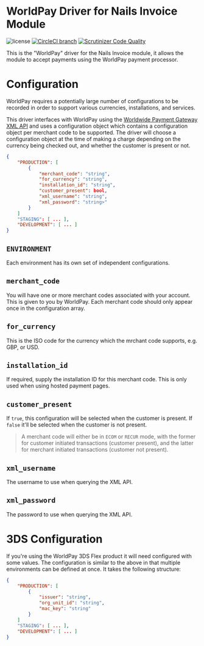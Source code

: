 # WorldPay Driver for Nails Invoice Module

![license](https://img.shields.io/badge/license-MIT-green.svg)
[![CircleCI branch](https://img.shields.io/circleci/project/github/nails/driver-invoice-worldpay.svg)](https://circleci.com/gh/nails/driver-invoice-worldpay)
[![Scrutinizer Code Quality](https://scrutinizer-ci.com/g/nails/driver-invoice-worldpay/badges/quality-score.png)](https://scrutinizer-ci.com/g/nails/driver-invoice-worldpay)

This is the "WorldPay" driver for the Nails Invoice module, it allows the module to accept payments using the WorldPay payment processor.

# Configuration
WorldPay requires a potentially large number of configurations to be recorded in order to support various currencies, installations, and services.

This driver interfaces with WorldPay using the [Worldwide Payment Gateway XML API](https://developer.worldpay.com/docs/wpg) and uses a configuration object which contains a configuration object per merchant code to be supported. The driver will choose a configuration object at the time of making a charge depending on the currency being checked out, and whether the customer is present or not.

```json
{
    "PRODUCTION": [
        {
            "merchant_code": "string",
            "for_currency": "string",
            "installation_id": "string",
            "customer_present": bool,
            "xml_username": "string",
            "xml_password": "string>"
        }
    ]
    "STAGING": [ ... ],
    "DEVELOPMENT": [ ... ]
}
```

## `ENVIRONMENT`
Each environment has its own set of independent configurations.

## `merchant_code`
You will have one or more merchant codes associated with your account. This is given to you by WorldPay. Each merchant code should only appear once in the configuration array.

## `for_currency`
This is the ISO code for the currency which the mrchant code supports, e.g. GBP, or USD.

## `installation_id`
If required, supply the installation ID for this merchant code. This is only used when using hosted payment pages.

## `customer_present`
If `true`, this configuration will be selected when the customer is present. If `false` it'll be selected when the customer is not present.

> A merchant code will either be in `ECOM` or `RECUR` mode, with the former for customer initiated transactions (customer present), and the latter for merchant initiated transactions (customer not present).

## `xml_username`
The username to use when querying the XML API.

## `xml_password`
The password to use when querying the XML API.


# 3DS Configuration
If you're using the WorldPay 3DS Flex product it will need configured with some values. The configuration is similar to the above in that multiple environments can be defined at once. It takes the following structure:

```json
{
    "PRODUCTION": [
        {
            "issuer": "string",
            "org_unit_id": "string",
            "mac_key": "string"
        }
    ]
    "STAGING": [ ... ],
    "DEVELOPMENT": [ ... ]
}
```
